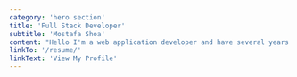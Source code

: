 ```yaml
---
category: 'hero section'
title: 'Full Stack Developer'
subtitle: 'Mostafa Shoa'
content: "Hello I'm a web application developer and have several years experience. I can develop any type of Cascading Style Sheets CSS website with full-stack or hybrid framework with server setup, Database creation, PHP, theme customisation, CMS customization. Also i can create an automation program using the java script language. In addition, I can handle all kinds of database such as MS SQL Server, MySQL"
linkTo: '/resume/'
linkText: 'View My Profile'
---
```

